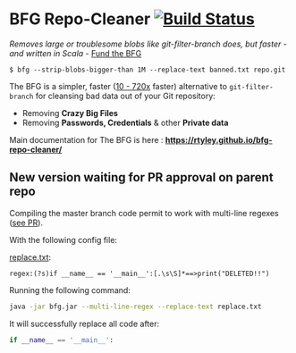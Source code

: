 # BFG Repo-Cleaner [![Build Status](https://travis-ci.org/rtyley/bfg-repo-cleaner.svg?branch=master)](https://travis-ci.org/rtyley/bfg-repo-cleaner)

_Removes large or troublesome blobs like git-filter-branch does, but faster - and written in Scala_ - [Fund the BFG](https://j.mp/fund-bfg)

```
$ bfg --strip-blobs-bigger-than 1M --replace-text banned.txt repo.git
```

The BFG is a simpler, faster ([10 - 720x](https://docs.google.com/spreadsheet/ccc?key=0AsR1d5Zpes8HdER3VGU1a3dOcmVHMmtzT2dsS2xNenc) faster)
alternative to `git-filter-branch` for cleansing bad data out of your Git repository:

* Removing **Crazy Big Files**
* Removing **Passwords, Credentials** & other **Private data**

Main documentation for The BFG is here : **https://rtyley.github.io/bfg-repo-cleaner/**

## New version waiting for PR approval on parent repo

Compiling the master branch code permit to work with multi-line regexes ([see PR](https://github.com/rtyley/bfg-repo-cleaner/pull/168)).

With the following config file:

<ins>replace.txt</ins>:

```text
regex:(?s)if __name__ == '__main__':[.\s\S]*==>print("DELETED!!")
```

Running the following command:

```bash
java -jar bfg.jar --multi-line-regex --replace-text replace.txt
```

It will successfully replace all code after:

```python
if __name__ == '__main__':
```
